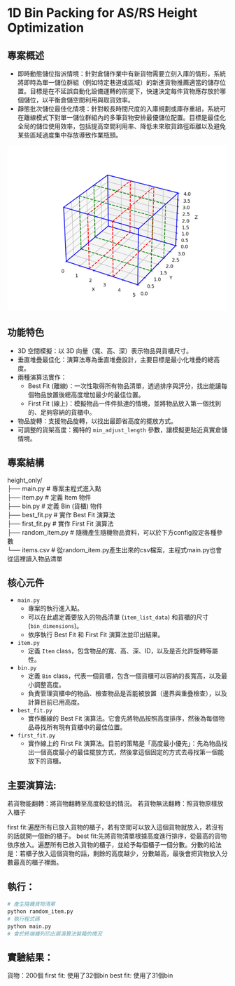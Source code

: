 # 1D Bin Packing for AS/RS Height Optimization

## 專案概述

- 即時動態儲位指派情境：針對倉儲作業中有新貨物需要立刻入庫的情形，系統將即時為單一儲位群組（例如特定巷道或區域）的新進貨物推薦適當的儲存位置。目標是在不延誤自動化設備運轉的前提下，快速決定每件貨物應存放於哪個儲位，以平衡倉儲空間利用與取貨效率。
- 靜態批次儲位最佳化情境：針對較長時間尺度的入庫規劃或庫存重組，系統可在離線模式下對單一儲位群組內的多筆貨物安排最優儲位配置。目標是最佳化全局的儲位使用效率，包括提高空間利用率、降低未來取貨路徑距離以及避免某些區域過度集中存放導致作業瓶頸。

![schematic](./schematic.png)

## 功能特色

- 3D 空間模擬：以 3D 向量（寬、高、深）表示物品與貨櫃尺寸。
- 垂直堆疊最佳化：演算法專為垂直堆疊設計，主要目標是最小化堆疊的總高度。 
- 兩種演算法實作：
    * Best Fit (離線)：一次性取得所有物品清單，透過排序與評分，找出能讓每個物品放置後總高度增加最少的最佳位置。
    * First Fit (線上)：模擬物品一件件抵達的情境，並將物品放入第一個找到的、足夠容納的貨櫃中。
- 物品旋轉：支援物品旋轉，以找出最節省高度的擺放方式。
- 可調整的貨架高度：獨特的 `min_adjust_length` 參數，讓模擬更貼近真實倉儲情境。 

## 專案結構


height_only/  
    ├── main.py             # 專案主程式進入點  
    ├── item.py             # 定義 Item 物件  
    ├── bin.py              # 定義 Bin (貨櫃) 物件  
    ├── best_fit.py         # 實作 Best Fit 演算法  
    ├── first_fit.py        # 實作 First Fit 演算法  
    ├── random_item.py      # 隨機產生隨機物品資料，可以於下方config設定各種參數  
    └── items.csv           # 從random_item.py產生出來的csv檔案，主程式main.py也會從這裡讀入物品清單  


## 核心元件

* `main.py`
    * 專案的執行進入點。
    * 可以在此處定義要放入的物品清單 (`item_list_data`) 和貨櫃的尺寸 (`bin_dimensions`)。
    * 依序執行 Best Fit 和 First Fit 演算法並印出結果。
* `item.py`
    * 定義 `Item` class，包含物品的寬、高、深、ID，以及是否允許旋轉等屬性。
* `bin.py`
    * 定義 `Bin` class，代表一個貨櫃，包含一個貨櫃可以容納的長寬高，以及最小調整高度。
    * 負責管理貨櫃中的物品、檢查物品是否能被放置（邊界與重疊檢查），以及計算目前已用高度。
* `best_fit.py`
    * 實作離線的 Best Fit 演算法。它會先將物品按照高度排序，然後為每個物品尋找所有現有貨櫃中的最佳位置。
* `first_fit.py`
    * 實作線上的 First Fit 演算法。目前的策略是「高度最小優先」：先為物品找出一個高度最小的最佳擺放方式，然後拿這個固定的方式去尋找第一個能放下的貨櫃。

## 主要演算法:
若貨物能翻轉：將貨物翻轉至高度較低的情況。
若貨物無法翻轉：照貨物原樣放入櫃子

first fit:遍歷所有已放入貨物的櫃子，若有空間可以放入這個貨物就放入，若沒有的話就開一個新的櫃子。
best fit:先將貨物清單根據高度進行排序，從最高的貨物依序放入。遍歷所有已放入貨物的櫃子，並給予每個櫃子一個分數。分數的給法是：若櫃子放入這個貨物的話，剩餘的高度越少，分數越高，最後會把貨物放入分數最高的櫃子裡面。

## 執行：
``` bash
# 產生隨機貨物清單
python ramdom_item.py
# 執行程式碼
python main.py
# 會於終端機列印出兩演算法裝箱的情況
```

## 實驗結果：
貨物：200個
first fit: 使用了32個bin
best fit: 使用了31個bin